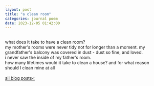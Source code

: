 ```yaml
---
layout: post
title: "a clean room"
categories: journal poem
date: 2023-12-05 01:42:00
---
```

<br>
what does it take to have a clean room?  
<br>
my mother's rooms were never tidy  
not for longer than a moment.  
my grandfather's balcony was covered in dust -  
dust so fine,  
and loved.  
<br>
i never saw the inside of my father's room.

<br>
how many lifetimes would it take  
to clean a house?  
<!-- and why should I  clean mine at all   -->
and for what reason  
should I clean mine at all  

<!-- cleaning, as devotion, or worship -->
<br>
<br>
<a href="/blog-posts">all blog posts< </a>  

